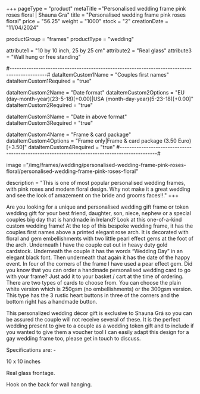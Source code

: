 +++
pageType = "product"
metaTitle ="Personalised wedding frame pink roses floral | Shauna Gra"
title = "Personalised wedding frame pink roses floral"
price = "56.25"
weight = "1000"
stock = "2"
creationDate = "11/04/2024"

productGroup = "frames"
productType = "wedding"
 
attribute1 = "10 by 10 inch, 25 by 25 cm" 
attribute2 = "Real glass"
attribute3 = "Wall hung or free standing"
 
#---------------------------------------------------------------------------------------------#
dataItemCustom1Name = "Couples first names"
dataItemCustom1Required = "true"

dataItemCustom2Name = "Date format"
dataItemCustom2Options = "EU (day-month-year)(23-5-18)[+0.00]|USA (month-day-year)(5-23-18)[+0.00]"
dataItemCustom2Required = "true"

dataItemCustom3Name = "Date in above format"
dataItemCustom3Required = "true"

dataItemCustom4Name = "Frame & card package"
dataItemCustom4Options = "Frame only|Frame & card package (3.50 Euro)[+3.50]"
dataItemCustom4Required = "true"
#---------------------------------------------------------------------------------------------#
 
image ="/img/frames/wedding/personalised-wedding-frame-pink-roses-floral/personalised-wedding-frame-pink-roses-floral"

description = "This is one of most popular personalised wedding frames, with pink roses and modern floral design. Why not make it a great wedding and see the look of amazement on the bride and grooms faces!!."
+++

Are you looking for a unique and personalised wedding gift frame or token wedding gift for your best friend, daughter, son, niece, nephew or a special couples big day that is handmade in Ireland? Look at this one-of-a-kind custom wedding frame! At the top of this bespoke wedding frame, it has the couples first names above a printed elegant rose arch. It is decorated with floral and gem embellishments with two little pearl effect gems at the foot of the arch. Underneath I have the couple cut out in heavy duty gold cardstock. Underneath the couple it has the words “Wedding Day” in an elegant black font. Then underneath that again it has the date of the happy event. In four of the corners of the frame I have used a pear effect gem.
Did you know that you can order a handmade personalised wedding card to go with your frame? Just add it to your basket / cart at the time of ordering. There are two types of cards to choose from. You can choose the plain white version which is 250gsm (no embellishments) or the 300gsm version. This type has the 3 rustic heart buttons in three of the corners and the bottom right has a handmade button.

This personalized wedding décor gift is exclusive to Shauna Grá so you can be assured the couple will not receive several of these. It is the perfect wedding present to give to a couple as a wedding token gift and to include if you wanted to give them a voucher too!
I can easily adapt this design for a gay wedding frame too, please get in touch to discuss.

Specifications are: -

10 x 10 inches

Real glass frontage.

Hook on the back for wall hanging.

